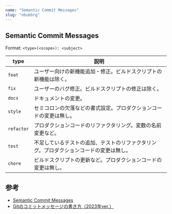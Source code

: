 ```yaml
---
name: "Semantic Commit Messages"
slug: "nbubbrg"
---
```


## Semantic Commit Messages

Format: `<type>(<scope>): <subject>`

| type       | 説明                                                                                   |
| ---------- | -------------------------------------------------------------------------------------- |
| `feat`     | ユーザー向けの新機能追加・修正。ビルドスクリプトの新機能は除く。                       |
| `fix`      | ユーザーのバグ修正。ビルドスクリプトの修正は除く。                                     |
| `docs`     | ドキュメントの変更。                                                                   |
| `style`    | セミコロンの欠落などの書式設定。プロダクションコードの変更は無し。                     |
| `refactor` | プロダクションコードのリファクタリング。変数の名前変更など。                           |
| `test`     | 不足しているテストの追加、テストのリファクタリング。プロダクションコードの変更は無し。 |
| `chore`    | ビルドスクリプトの更新など。プロダクションコードの変更は無し。                         |

## 参考

- [Semantic Commit Messages](https://gist.github.com/joshbuchea/6f47e86d2510bce28f8e7f42ae84c716)
- [Gitのコミットメッセージの書き方（2023年ver.）](https://zenn.dev/itosho/articles/git-commit-message-2023)
